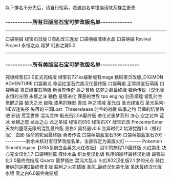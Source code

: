 以下排名不分先后，请自行检索，若遇到名单错误请联系群主更改
### -----------所有日版宝石宝可梦改版名单-------------
******
口袋萌娘 绿宝石日版
D商乱改三连发
口袋萌娘液体水晶
口袋萌娘 Revival Project 
永恒之焱
超梦
幻影之翼5.0
******
### -----------所有美版宝石宝可梦改版名单----------------
究极绿宝石3.0正式完结版
绿宝石721ex最新版有maga
数码宝贝改版_DIGIMON ADVENTURE
口袋暴龙
命运红宝石完美汉化最终版
口袋萌娘 正常绿宝石萌版
口袋萌娘 真正绿宝石萌版
新世界传奇
焱之冒险
忆梦之巅最终版
银色传说（汉化版
永恒的光明
永恒之沫
釉色
最强进化
罪恶的世界
tpo enging
创圣烜瑝
错乱时空
觉醒之路
破灭之光
破晓
漆黑的魅影
青焰
神之领域
圣光白
圣光绿宝石
圣光系列-NEW迷失夜
失落的三国Lost_ Threerelease
时空的战歌
四季之约
吾辈的坑爹贴吧
邪钻
荒芜世界
混沌龙神
极光石2.5A最终版
进化论噩梦系列
决心
空之花神
蓝冰
龙鳞之怒
龙焱之心
龙之圣域
绿宝石650
绿宝石XY
绿宝石改 PmcenterEmer
天龙的堕落无限的混乱最终版
黑白2
奥特曼v0.6
变异时代2
始源觉醒1.0（福利版）
血影
宿命的轮回最终版
勇者传说
口袋萌娘蓝宝石386
口袋萌娘蓝宝石202
-----------剩余未核对宝可梦改版名单，全部假定为美版火红--------
Pokemon SinnohLegacy【GBA复刻白金英文火红改版】
冠军的旅程1.0最终版
火红美化
决心完全汉化1.7
口袋特别篇
液体水晶
织女星汉化版
秩序的崩坏最终汉化版
最强进化3.0最终完结版
Quartz
噩梦插曲
混沌大乱斗
火红802汉化版2.1
梦的光点
骑拉帝纳的逆袭2最终修复版
胜利之火完结版
圣灰_最终汉化美化版
圣灰最终汉化版
水银
雪之白6.0最终完结版
